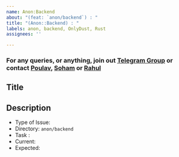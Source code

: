 ```yaml
---
name: Anon:Backend
about: "(feat: `anon/backend`) : "
title: "(Anon::Backend) : "
labels: anon, backend, OnlyDust, Rust
assignees: ''

---
```


### For any queries, or anything, join out [Telegram Group](https://t.me/shogenlabs) or contact [Poulav](https://t.me/impoulav), [Soham](https://t.me/tosoham) or [Rahul](https://t.me/darkdanate)

<!--Enter The Title Below-->
## Title

<!--Enter The Description Below-->
## Description
 - Type of Issue:
 - Directory: `anon/backend`
 - Task :
 - Current:
 - Expected:
